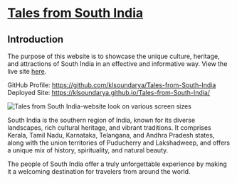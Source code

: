 # [Tales from South India](https://github.com/klsoundarya/Tales-from-South-India)

## Introduction

The purpose of this website is to showcase the unique culture, heritage, and attractions of South India in an effective and informative way. View the live site [here](https://github.com/klsoundarya/Tales-from-South-India).

GitHub Profile: <https://github.com/klsoundarya/Tales-from-South-India>
Deployed Site: <https://klsoundarya.github.io/Tales-from-South-India/>

![Tales from South India-website look on various screen sizes](readme-documents/media/.png)

South India is the southern region of India, known for its diverse landscapes, rich cultural heritage, and vibrant traditions. It comprises Kerala, Tamil Nadu, Karnataka, Telangana, and Andhra Pradesh states, along with the union territories of Puducherry and Lakshadweep, and offers a unique mix of history, spirituality, and natural beauty.

The people of South India offer a truly unforgettable experience by making it a welcoming destination for travelers from around the world.
